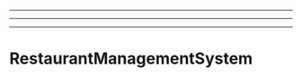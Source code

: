 ---------------------------------------
----------------------------------------------------------------------------------------------------
----------------------------------------------------------------------------------------------------
# RestaurantManagementSystem
